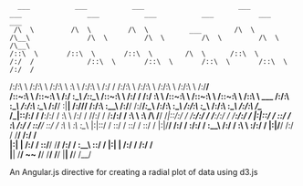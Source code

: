       ___           ___           ___                       ___           ___                ___           ___           ___           ___           ___     
     /\  \         /\  \         /\  \          ___        /\  \         /\__\              /\  \         /\  \         /\  \         /\  \         /\__\    
    /::\  \       /::\  \       /::\  \        /\  \      /::\  \       /:/  /             /::\  \       /::\  \       /::\  \       /::\  \       /:/  /    
   /:/\:\  \     /:/\:\  \     /:/\:\  \       \:\  \    /:/\:\  \     /:/  /             /:/\:\  \     /:/\:\  \     /:/\:\  \     /:/\:\  \     /:/__/     
  /::\~\:\  \   /::\~\:\  \   /:/  \:\__\      /::\__\  /::\~\:\  \   /:/  /             /:/  \:\  \   /::\~\:\  \   /::\~\:\  \   /::\~\:\  \   /::\  \ ___ 
 /:/\:\ \:\__\ /:/\:\ \:\__\ /:/__/ \:|__|  __/:/\/__/ /:/\:\ \:\__\ /:/__/             /:/__/_\:\__\ /:/\:\ \:\__\ /:/\:\ \:\__\ /:/\:\ \:\__\ /:/\:\  /\__\
 \/_|::\/:/  / \/__\:\/:/  / \:\  \ /:/  / /\/:/  /    \/__\:\/:/  / \:\  \             \:\  /\ \/__/ \/_|::\/:/  / \/__\:\/:/  / \/__\:\/:/  / \/__\:\/:/  /
    |:|::/  /       \::/  /   \:\  /:/  /  \::/__/          \::/  /   \:\  \             \:\ \:\__\      |:|::/  /       \::/  /       \::/  /       \::/  / 
    |:|\/__/        /:/  /     \:\/:/  /    \:\__\          /:/  /     \:\  \             \:\/:/  /      |:|\/__/        /:/  /         \/__/        /:/  /  
    |:|  |         /:/  /       \::/__/      \/__/         /:/  /       \:\__\             \::/  /       |:|  |         /:/  /                      /:/  /   
     \|__|         \/__/         ~~                        \/__/         \/__/              \/__/         \|__|         \/__/                       \/__/    

An Angular.js directive for creating a radial plot of data using d3.js 
